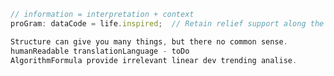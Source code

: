 ```js
// information = interpretation + context
proGram: dataCode = life.inspired;  // Retain relief support along the way cheered it up 

Structure can give you many things, but there no common sense.
humanReadable translationLanguage - toDo
AlgorithmFormula provide irrelevant linear dev trending analise.
```

<!--
**informacja/informacja** is a ✨ _special_ ✨ repository because its `README.md` (this file) appears on your GitHub profile.
### Hi there 👋


Here are some ideas to get you started:

- 🔭 I’m currently working on ...
- 🌱 I’m currently learning ...
- 👯 I’m looking to collaborate on ...
- 🤔 I’m looking for help with ...
- 💬 Ask me about ...
- 📫 How to reach me: ...
- 😄 Pronouns: ...
- ⚡ Fun fact: ...
-->
